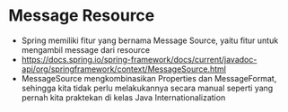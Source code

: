 # Message Resource
* Spring memiliki fitur yang bernama Message Source, yaitu fitur untuk mengambil message dari resource
* https://docs.spring.io/spring-framework/docs/current/javadoc-api/org/springframework/context/MessageSource.html 
* MessageSource mengkombinasikan Properties dan MessageFormat, sehingga kita tidak perlu melakukannya secara manual seperti yang pernah kita praktekan di kelas Java Internationalization

